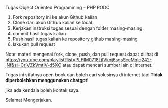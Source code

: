 Tugas Object Oriented Programming - PHP PODC

1. Fork repository ini ke akun Github kalian
2. Clone dari akun Github kalian ke local
3. Kerjakan instruksi tugas sesuai dengan folder masing-masing.
4. commit hasil tugas kalian
5. Push hasil tugas kalian ke repository github masing-masing
6. lakukan pull request

Note:
materi mengenai fork, clone, push, dan pull request dapat dilihat di https://youtube.com/playlist?list=PLFIM0718LjIVknj6sgsSceMqlq242-jNf&si=CrjVZkVmtIV-d5XC atau dapat mencari sumber lain di internet. 

Tugas ini sifatnya open book dan boleh cari solusinya di internet tapi **Tidak diperbolehkan menggunakan chatgpt**!

jika ada kendala boleh kontak saya. 

Selamat Mengerjakan.
